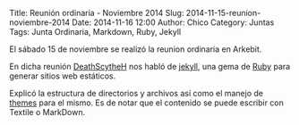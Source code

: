 Title: Reunión ordinaria - Noviembre 2014
Slug: 2014-11-15-reunion-noviembre-2014
Date: 2014-11-16 12:00
Author: Chico
Category: Juntas
Tags: Junta Ordinaria, Markdown, Ruby, Jekyll


El sábado 15 de noviembre se realizó la reunion ordinaria en Arkebit.

En dicha reunión [DeathScytheH](https://deathscytheh.github.io/) nos habló de [jekyll](http://jekyllrb.com/), una gema de [Ruby](https://www.ruby-lang.org/en/) para generar sitios web estáticos.

Explicó la estructura de directorios y archivos así como el manejo de [themes](http://jekyllthemes.org/) para el mismo. Es de notar que el contenido se puede escribir con Textile o MarkDown.
